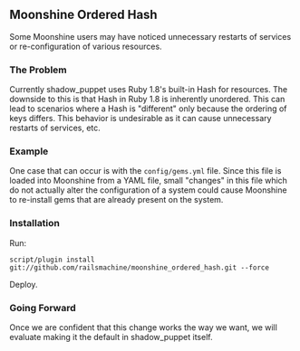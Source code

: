 ## Moonshine Ordered Hash

Some Moonshine users may have noticed unnecessary restarts of
services or re-configuration of various resources.

### The Problem

Currently shadow\_puppet uses Ruby 1.8's built-in Hash for resources.
The downside to this is that Hash in Ruby 1.8 is inherently unordered.
This can lead to scenarios where a Hash is "different" only because the
ordering of keys differs.
This behavior is undesirable as it can cause unnecessary restarts of services,
etc.

### Example

One case that can occur is with the `config/gems.yml` file.
Since this file is loaded into Moonshine from a YAML file,
small "changes" in this file which do not actually alter the
configuration of a system could cause Moonshine to re-install
gems that are already present on the system.

### Installation

Run:

    script/plugin install git://github.com/railsmachine/moonshine_ordered_hash.git --force

Deploy.

### Going Forward

Once we are confident that this change works the way we want, we will
evaluate making it the default in shadow\_puppet itself.
